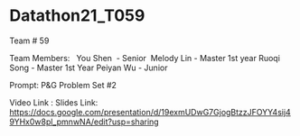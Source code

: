 # Datathon21_T059

Team # 59

Team Members:  
You Shen  - Senior 
Melody Lin - Master 1st year
Ruoqi Song - Master 1st Year
Peiyan Wu - Junior


Prompt: P&G Problem Set #2 

Video Link : 
Slides Link: https://docs.google.com/presentation/d/19exmUDwG7GjogBtzzJFOYY4sij49YHx0w8pl_pmnwNA/edit?usp=sharing

